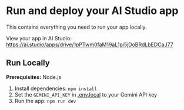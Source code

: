 

# Run and deploy your AI Studio app

This contains everything you need to run your app locally.

View your app in AI Studio: https://ai.studio/apps/drive/1pPTwm0faM19aL1pi5jDoBRdLbEDCaJ77

## Run Locally

**Prerequisites:**  Node.js


1. Install dependencies:
   `npm install`
2. Set the `GEMINI_API_KEY` in [.env.local](.env.local) to your Gemini API key
3. Run the app:
   `npm run dev`
